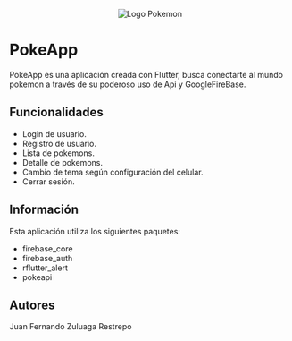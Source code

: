
<p align="center"><img src="https://upload.wikimedia.org/wikipedia/commons/thumb/9/98/International_Pok%C3%A9mon_logo.svg/538px-International_Pok%C3%A9mon_logo.svg.png?20150121202211" alt="Logo Pokemon"></p>


# PokeApp

PokeApp es una aplicación creada con Flutter, busca conectarte al mundo pokemon a través de su poderoso uso de Api y GoogleFireBase.

## Funcionalidades

- Login de usuario.
- Registro de usuario.
- Lista de pokemons.
- Detalle de pokemons.
- Cambio de tema según configuración del celular.
- Cerrar sesión. 

## Información

Esta aplicación utiliza los siguientes paquetes:

- firebase_core
- firebase_auth
- rflutter_alert
- pokeapi

## Autores

Juan Fernando Zuluaga Restrepo